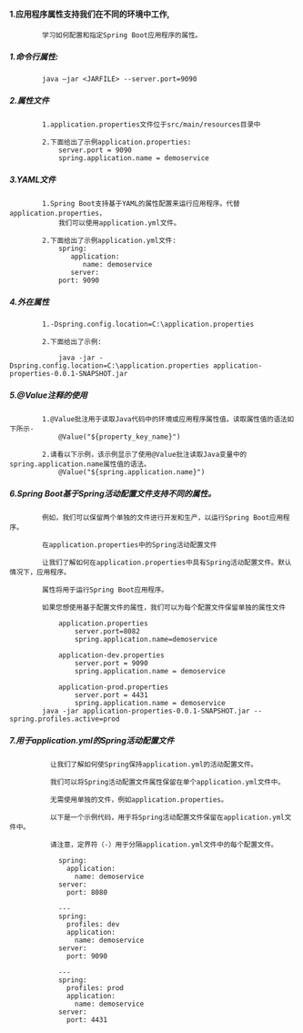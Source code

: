 ####    1.应用程序属性支持我们在不同的环境中工作, 
            学习如何配置和指定Spring Boot应用程序的属性。

#####   1.命令行属性:

            java –jar <JARFILE> --server.port=9090

#####   2.属性文件

            1.application.properties文件位于src/main/resources目录中
            
            2.下面给出了示例application.properties:
                server.port = 9090
                spring.application.name = demoservice
          
#####   3.YAML文件

            1.Spring Boot支持基于YAML的属性配置来运行应用程序。代替application.properties，
                我们可以使用application.yml文件。
                
            2.下面给出了示例application.yml文件:
                spring:
                   application:
                      name: demoservice
                   server:
                port: 9090
                
#####   4.外在属性

            1.-Dspring.config.location=C:\application.properties
            
            2.下面给出了示例:
            
                java -jar -Dspring.config.location=C:\application.properties application-properties-0.0.1-SNAPSHOT.jar
        
#####   5.@Value注释的使用

            1.@Value批注用于读取Java代码中的环境或应用程序属性值。读取属性值的语法如下所示-
                @Value("${property_key_name}")
                
            2.请看以下示例，该示例显示了使用@Value批注读取Java变量中的spring.application.name属性值的语法。
                @Value("${spring.application.name}")
                
#####   6.Spring Boot基于Spring活动配置文件支持不同的属性。
            例如，我们可以保留两个单独的文件进行开发和生产，以运行Spring Boot应用程序。
            
            在application.properties中的Spring活动配置文件
            
            让我们了解如何在application.properties中具有Spring活动配置文件。默认情况下，应用程序。
            
            属性将用于运行Spring Boot应用程序。
            
            如果您想使用基于配置文件的属性，我们可以为每个配置文件保留单独的属性文件
            
                application.properties
                    server.port=8082
                    spring.application.name=demoservice
                    
                application-dev.properties
                    server.port = 9090
                    spring.application.name = demoservice
                    
                application-prod.properties
                    server.port = 4431
                    spring.application.name = demoservice
            java -jar application-properties-0.0.1-SNAPSHOT.jar --spring.profiles.active=prod
            
   #####    7.用于application.yml的Spring活动配置文件
              让我们了解如何使Spring保持application.yml的活动配置文件。
              
              我们可以将Spring活动配置文件属性保留在单个application.yml文件中。
              
              无需使用单独的文件，例如application.properties。
              
              以下是一个示例代码，用于将Spring活动配置文件保留在application.yml文件中。
              
              请注意，定界符（-）用于分隔application.yml文件中的每个配置文件。
              
                spring:
                  application:
                    name: demoservice
                server:
                  port: 8080
                
                ---
                spring:
                  profiles: dev
                  application:
                    name: demoservice
                server:
                  port: 9090
                
                ---
                spring:
                  profiles: prod
                  application:
                    name: demoservice
                server:
                  port: 4431
